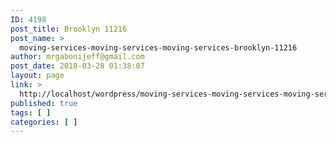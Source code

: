 ```yaml
---
ID: 4198
post_title: Brooklyn 11216
post_name: >
  moving-services-moving-services-moving-services-brooklyn-11216
author: mrgabonijeff@gmail.com
post_date: 2018-03-28 01:38:07
layout: page
link: >
  http://localhost/wordpress/moving-services-moving-services-moving-services-brooklyn-11216/
published: true
tags: [ ]
categories: [ ]
---
```

